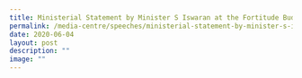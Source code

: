```yaml
---
title: Ministerial Statement by Minister S Iswaran at the Fortitude Budget Debate
permalink: /media-centre/speeches/ministerial-statement-by-minister-s-iswaran-at-the-fortitude-budget-debate/
date: 2020-06-04
layout: post
description: ""
image: ""
---
```

